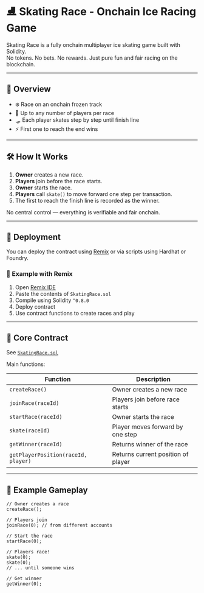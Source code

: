  # ⛸️ Skating Race - Onchain Ice Racing Game     
         
Skating Race is a fully onchain multiplayer ice skating game built with Solidity.      
No tokens. No bets. No rewards. Just pure fun and fair racing on the blockchain.     
    
---    
     
## 🚀 Overview     
    
- ❄️ Race on an onchain frozen track    
- 🧊 Up to any number of players per race     
- 🛷 Each player skates step by step until finish line  
- ⚡ First one to reach the end wins    
     
---  
   
## 🛠️ How It Works  
 
1. **Owner** creates a new race.  
2. **Players** join before the race starts. 
3. **Owner** starts the race.    
4. **Players** call `skate()` to move forward one step per transaction.  
5. The first to reach the finish line is recorded as the winner. 
   
No central control — everything is verifiable and fair onchain.  
 
---
 
## 🔧 Deployment

You can deploy the contract using [Remix](https://remix.ethereum.org/) or via scripts using Hardhat or Foundry.

### 🧪 Example with Remix

1. Open [Remix IDE](https://remix.ethereum.org/)
2. Paste the contents of `SkatingRace.sol`
3. Compile using Solidity `^0.8.0`
4. Deploy contract
5. Use contract functions to create races and play

---

## 🧩 Core Contract

See [`SkatingRace.sol`](./SkatingRace.sol)

Main functions:

| Function | Description |
|----------|-------------|
| `createRace()` | Owner creates a new race |
| `joinRace(raceId)` | Players join before race starts |
| `startRace(raceId)` | Owner starts the race |
| `skate(raceId)` | Player moves forward by one step |
| `getWinner(raceId)` | Returns winner of the race |
| `getPlayerPosition(raceId, player)` | Returns current position of player |

---

## 👀 Example Gameplay

```solidity
// Owner creates a race
createRace();

// Players join
joinRace(0); // from different accounts

// Start the race
startRace(0);

// Players race!
skate(0);
skate(0);
// ... until someone wins

// Get winner
getWinner(0);
